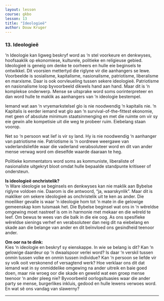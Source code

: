 ```yaml
---
layout: lesson
course: gkbo
lesson: 13
title: "Ideologieë"
author: Douw Kruger
---
```


### 13. Ideologieë
‘n Ideologie kan ligweg beskryf word as ‘n stel voorkeure en denkwyses, hoofsaaklik op ekonomiese, kulturele, politieke en religieuse gebied. Ideologieë is geneig om denke te oorheers en hulle eie beginsels te ontwikkel. Dit voorsien mettertyd die riglyne vir die aanhangers se lewe. Voorbeelde is sosialisme, kapitalisme, nasionalisme, patriotisme, liberalisme en marxisme. Daar is ook oorvleueling tussen sekere ideologieë. Patriotisme en nasionalisme loop byvoorbeeld dikwels hand aan hand. Maar dit is ‘n komplekse onderwerp. Mense se uitsprake word soms oorinterpreteer en dan word hulle te maklik as aanhangers van ‘n ideologie bestempel.

Iemand wat aan ‘n vryemarkstelsel glo is nie noodwendig ‘n kapitalis nie. ‘n Kapitalis is eerder iemand wat glo aan ‘n survival-of-the-fittest ekonomie, met geen of absolute minimum staatsinmenging en met die ruimte om vir sy eie gewin alle kompetisie uit die weg te probeer ruim. Eiebelang staan voorop.

Net so ‘n persoon wat lief is vir sy land. Hy is nie noodwendig ‘n aanhanger van patriotisme nie. Patriotisme is ‘n oordrewe weergawe van vaderlandsliefde waar die vaderland verabsoluteer word en dit van ander mense verwag word om dieselfde waarde daaraan te heg.

Politieke kommentators word soms as kommuniste, liberaliste of nasionaliste uitgekryt bloot omdat hulle bepaalde standpunte kritiseer of ondersteun.

**Is ideologieë onchristelik?**  
‘n Ware ideologie se beginsels en denkwyses kan nie maklik aan Bybelse riglyne voldoen nie. Daarom is die antwoord, “ja, waarskynlik”. Maar dit is makliker om sekere ideologieë as onchristelik uit te ken as ander. Die moeiliker gevalle is waar ‘n ideologie hom tot ‘n mate in die gelowige gemeenskap kom tuismaak het. Die Bybelse beginsel wat ons in ‘n wêreldse omgewing moet nastreef is om in harmonie met mekaar en die wêreld te leef. Om bewus te wees van die balk in die eie oog. As ons spesifieke wêreldse sienings verhef en verabsoluteer dan neig dit na eiebelang en skade aan die belange van ander en dit beïnvloed ons gesindheid teenoor ander.

**Om oor na te dink:**  
Kies ‘n ideologie en beskryf sy eienskappe. In wie se belang is dit? Kan ‘n gelowige daardeur op ‘n dwaalspoor verlei word? Is daar ‘n verskil tussen onmin tussen volke en onmin tussen individue? Kan ‘n persoon se liefde vir sy volk ooit verskonend of versagtend werk? Hoe verklaar ons dit dat iemand wat in sy onmiddelike omgewing na ander uitreik en baie goed doen, maar nie wroeg oor die skade en geweld wat een groep mense teenoor ‘n ander pleeg nie? Byvoorbeeld oorlogsituasies waar die ander party se mense, burgerlikes inkluis, gedood en hulle lewens verwoes word. En wat sê ons vandag van slawerny?

---

